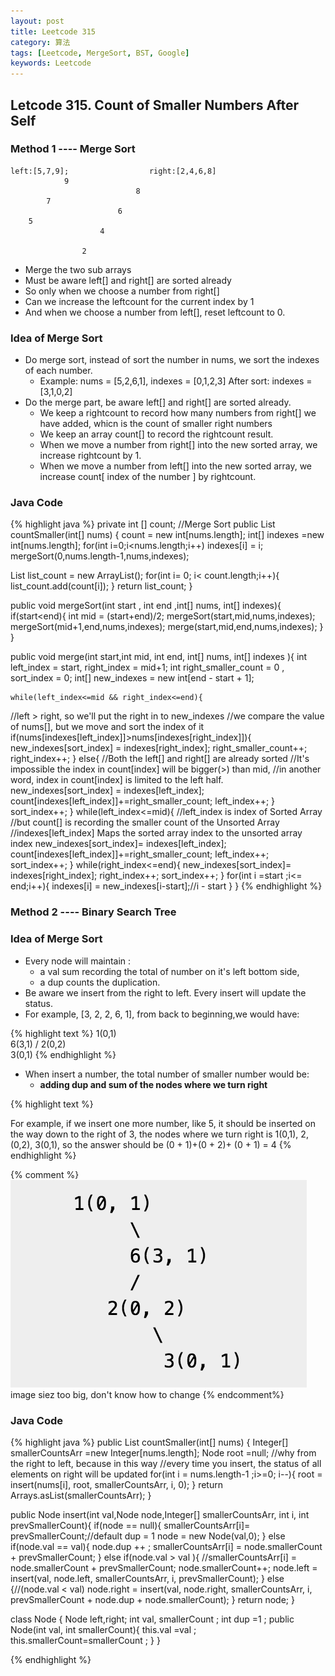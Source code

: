 ```yaml
---
layout: post
title: Leetcode 315
category: 算法
tags: [Leetcode, MergeSort, BST, Google]
keywords: Leetcode
---
```


## Letcode 315. Count of Smaller Numbers After Self

### __Method 1 ---- Merge Sort__

    left:[5,7,9];                  right:[2,4,6,8]
				9
    							8
			7
     						6
		5
    					4

    				2

- Merge the two sub arrays
- Must be aware left[] and right[] are sorted already
- So only when we choose a number from right[]
- Can we increase the leftcount for the current index by 1
- And when we choose a number from left[], reset leftcount to 0.


### __Idea of Merge Sort__
- Do merge sort, instead of sort the number in nums, we sort the indexes of each number.
  - Example: nums = [5,2,6,1], indexes = [0,1,2,3] After sort: indexes = [3,1,0,2]
- Do the merge part, be aware left[] and right[] are sorted already.
    - We keep a rightcount to record how many numbers from right[] we have added, whicn is the count of smaller right numbers
    - We keep an array count[] to record the rightcount result.
    - When we move a number from right[] into the new sorted array, we increase rightcount by 1.
    - When we move a number from left[]  into the new sorted array, we increase count[ index of the number ] by rightcount.

### __Java Code__
{% highlight java %}
private int [] count;
//Merge Sort
public List<Integer> countSmaller(int[] nums) {
  count = new int[nums.length];
  int[] indexes =new int[nums.length];
  for(int i=0;i<nums.length;i++)
    indexes[i] = i;
  mergeSort(0,nums.length-1,nums,indexes);

  List<Integer> list_count = new ArrayList<Integer>();
  for(int i= 0; i< count.length;i++){
    list_count.add(count[i]);
  }
  return list_count;
}

public void mergeSort(int start , int end ,int[] nums, int[] indexes){
  if(start<end){
    int mid = (start+end)/2;
    mergeSort(start,mid,nums,indexes);
    mergeSort(mid+1,end,nums,indexes);
    merge(start,mid,end,nums,indexes);
  }
}

public void merge(int start,int mid, int end, int[] nums, int[] indexes ){
    int left_index = start, right_index = mid+1;
    int right_smaller_count = 0 , sort_index = 0;
    int[] new_indexes = new int[end - start + 1];

    while(left_index<=mid && right_index<=end){
//left > right, so we'll put the right in to new_indexes
//we compare the value of nums[], but we move and sort the index of it
      if(nums[indexes[left_index]]>nums[indexes[right_index]]){
        new_indexes[sort_index] = indexes[right_index];
        right_smaller_count++;
        right_index++;
      }
      else{
//Both the left[] and right[] are already sorted
//It's impossible the index in count[index] will be bigger(>) than mid,
//in another word, index in count[index] is limited to the left half.
        new_indexes[sort_index] = indexes[left_index];
        count[indexes[left_index]]+=right_smaller_count;
        left_index++;
      }
      sort_index++;
    }
    while(left_index<=mid){
//left_index is index of Sorted Array
//but count[] is recording the smaller count of the Unsorted Array
//indexes[left_index] Maps the sorted array index to the unsorted array index
      new_indexes[sort_index]= indexes[left_index];
      count[indexes[left_index]]+=right_smaller_count;
      left_index++;
      sort_index++;
    }
    while(right_index<=end){
      new_indexes[sort_index]= indexes[right_index];
      right_index++;
      sort_index++;
    }
    for(int i =start ;i<= end;i++){
      indexes[i] = new_indexes[i-start];//i - start
    }
}
{% endhighlight %}

### Method 2 ---- Binary Search Tree

### __Idea of Merge Sort__

- Every node will maintain :
  - a val sum recording the total of number on it's left bottom side,
  - a dup counts the duplication.
- Be aware we insert from the right to left. Every insert will update the status.
- For example, [3, 2, 2, 6, 1], from back to beginning,we would have:

{% highlight text %}
1(0,1)
 \
  6(3,1)
  /
 2(0,2)
  \
   3(0,1)
{% endhighlight %}

- When insert a number, the total number of smaller number would be:
  - __adding dup and sum of the nodes where we turn right__

{% highlight text %}

For example, if we insert one more number, like 5,
it should be inserted on the way down to the right of 3,
the nodes where we turn right is 1(0,1), 2,(0,2), 3(0,1),
so the answer should be (0 + 1)+(0 + 2)+ (0 + 1) = 4
{% endhighlight %}

{% comment %}
![My Img2 of leetcode-315](/assets/img/posts/algorithm/2016-03-01/leetcode-315-bst.png )
image siez too big, don't know how to change
{% endcomment%}

### __Java Code__
{% highlight java %}
public List<Integer> countSmaller(int[] nums) {
    Integer[] smallerCountsArr =new Integer[nums.length];
    Node root =null;
//why from the right to left, because in this way
//every time you insert, the status of all elements on right will be updated
    for(int i = nums.length-1 ;i>=0; i--){
      root = insert(nums[i], root, smallerCountsArr, i, 0);
    }
    return Arrays.asList(smallerCountsArr);
  }

public Node insert(int val,Node node,Integer[] smallerCountsArr, int i, int prevSmallerCount){
  if(node == null){
    smallerCountsArr[i]= prevSmallerCount;//default dup = 1
    node =  new Node(val,0);
  }
  else if(node.val == val){
    node.dup ++ ;
    smallerCountsArr[i] = node.smallerCount + prevSmallerCount;
  }
  else if(node.val > val ){
//smallerCountsArr[i] = node.smallerCount + prevSmallerCount;
    node.smallerCount++;
    node.left = insert(val, node.left, smallerCountsArr, i, prevSmallerCount);
  }
  else {//(node.val < val)
    node.right = insert(val, node.right, smallerCountsArr, i, prevSmallerCount + node.dup + node.smallerCount);
  }
  return node;
}

class Node {
  Node left,right;
  int val, smallerCount ;
  int dup =1 ;
  public Node(int val, int smallerCount){
    this.val =val ;
    this.smallerCount=smallerCount ;
  }
}

{% endhighlight %}
